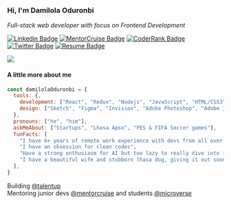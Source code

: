 ### Hi, I'm Damilola Oduronbi
*Full-stack web developer with focus on Frontend Development*

[![Linkedin Badge](https://img.shields.io/badge/-LinkedIn-blue)](https://www.linkedin.com/in/doduronbi/)
[![MentorCruise Badge](https://img.shields.io/badge/-MentorCruise-%236C3DFD)](https://mentorcruise.com/mentor/DamilolaOduronbi/)
[![CoderRank Badge](https://img.shields.io/badge/-CodersRank-%234FAEB7)](https://profile.codersrank.io/user/oracleot)
[![Twitter Badge](https://img.shields.io/badge/-Twitter-%2347A1F2)](https://twitter.com/doduronbi)
[![Resume Badge](https://img.shields.io/badge/-Resume-%23333)](https://docs.google.com/document/d/1zhaTDfRFo71sz9bapEFUBQOw2indEVTpr4sLARel0W8/edit#)

<img
  src="https://cr-ss-service.azurewebsites.net/api/ScreenShot?widget=summary&username=oracleot&badges=2&show-avatar=false&style=--header-bg-color:%23000;--border-radius:10px"
/>

#### A little more about me

```javascript
const damilolaOduronbi = {
  tools: {,
    development: ["React", "Redux", "Nodejs", "JavaScript", "HTML/CSS3", "Semantic UI", "SASS", "Bootstrap", "Ruby", "Jekyll", "Atom Editor", "Netlify", "Firebase"],
    design: ["Sketch", "Figma", "Invision", "Adobe Photoshop", "Adobe Illustrator"]
  },
  pronouns: ["he", "him"],
  askMeAbout: ["Startups", "Lhasa Apso", "PES & FIFA Soccer games"],
  funFacts: [
    "I have 6+ years of remote work experience with devs from all over the world",
    "I have an obsession for clean codes",
    "Have a strong enthusiasm for AI but too lazy to really dive into it",
    "I have a beautiful wife and stubborn lhasa dog, giving it out soon :-("
  ],
}
```

Building [@talentup](https://github.com/talentup)   
Mentoring junior devs [@mentorcruise](https://mentorcruise.com/) and students [@microverse](https://github.com/microverseinc)
